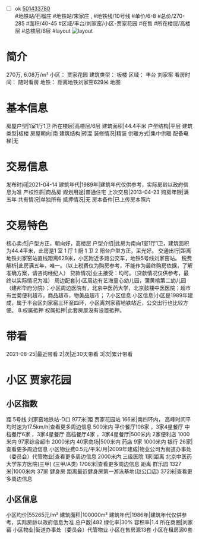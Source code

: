 - [ ] ok [501433780](https://bj.5i5j.com/ershoufang/501433780.html)  
 #地铁站/石榴庄 #地铁站/宋家庄 ,  #地铁线/10号线
#单价/6-8 #总价/270-285 #面积/40-45   #区域/丰台/刘家窑/小区-贾家花园 #在售 #所在楼层/高楼层 #总楼层/6层 #layout 
![layout](http://image2a.5i5j.com/bdir/layout/45a3a324fc4c490f98bbd8cca1299892.jpg_P5.jpg) 
# 简介 
 270万,  6.08万/m² 
小区： 贾家花园
建筑类型： 板楼
区域： 丰台 刘家窑
看房时间： 随时看房
地铁： 距离地铁刘家窑629米 地图
# 基本信息 
 房屋户型|1室1厅1卫
所在楼层|高楼层/6层
建筑面积|44.4平米
户型结构|平层
建筑类型|板楼
房屋朝向|南
建筑结构|砖混
装修情况|精装
供暖方式|集中供暖
配备电梯|无
# 交易信息 
 发布时间|2021-04-14
建筑年代|1989年|建筑年代仅供参考，实际房龄以政府信息为准
产权性质|商品房
规划用途|普通住宅
上次交易|2013-04-23
购房年限|满五年
共有情况|单独所有
抵押情况|无
房本备件|已上传房本照片
# 交易特色 
 核心卖点|户型方正，朝向好，高楼层
户型介绍|此房为南向1室1厅1卫，建筑面积为44.4平米，此房是1 室 1 厅 1 厨 1 卫 2 阳台户型方正，采光好。
交通出行|距离地铁刘家窑站直线距离629米，小区附近多路公交车，地铁5号线刘家窑站。
税费解析|此房满五年，唯一。（以上税费仅为购房参考，不能作为最终购房依据，了解准确方案，请咨询经纪人）
贷款情况|业主接受：均可。（贷款情况仅供参考，最终以实际情况为准）
周边配套|小区周边有艺海童心幼儿园，蒲黄榆第二幼儿园（建邦华府分院）；小区周边医院有，北京中医药大学，北京鼓楼中医医院；超市有兰菊便利超市，商品超市，物美品超市；
7.小区信息
小区信息|小区是1989年建成，属于丰台区刘家窑三环至四环，小区离刘家窑地铁站近，公交出行也比较方便。
8.权属抵押
权属抵押|此套房屋没有设置抵押。
# 带看 
 2021-08-25|最近带看	 2|次|近30天带看	 3|次|累计带看
# 小区 贾家花园
## 小区指数 
 距 5号线 刘家窑地铁站-D口 977米|距 贾家花园站 166米|南四环内， 高峰时间平均时速为17.5km/h|查看更多周边信息
500米内 平价餐厅106家 ，3家4星餐厅
中档餐厅6家 ，3家4星餐厅
高档餐厅4家 ，3家4星餐厅|500米内 2家便利店
1000米内 97家综合超市
2000米内 40家商场|500米内 药店 9家
1000米内 银行 26家|查看更多周边信息
小区物业费0.5元/平米/月|2009年建成|物业公司为街道办事处（委员会）代管物业|查看更多周边信息
2000米内 三级医院 1家|距离 北京中医药大学东方医院(三甲) (三甲/A类) 1706米|查看更多周边信息
距离 群乐园 1327米|1000米内 37家 健身房
距离最近健身房第一游泳基地(赵公口店) 372米|查看更多周边信息
## 小区信息 
 小区均价|55265元/m²
建筑面积|100000m²
建筑年代|1986年|建筑年代仅供参考，实际房龄以政府信息为准
总户数|482
绿化率|30%
容积率|1.4
所在商圈|刘家窑
小区物业|街道办事处（委员会）代管物业
小区在售房源13套
小区在租房源0套
